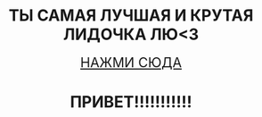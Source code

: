 <!DOCKTYPE html>
<html lang="en">
<head>
   <meta charset="UTF-8">
   <title>Выигрыш</title>
   <style>
       body {
	      text-align:center;
		  }
		  .button {
		     padding: 15px;
		     border-radius: 15px;
		     font-size: 24px;
		  }
		  </style>
	   </head>
	   <body>
	       <h1>ТЫ САМАЯ ЛУЧШАЯ И КРУТАЯ ЛИДОЧКА ЛЮ<3</h1>
	        <a class="button" href="looser.html">НАЖМИ СЮДА</a>
</body>
</html>
  <!DOCKTYPE html>
<html lang"=en">
<head>
     <meta charset="UTF-8">
	 <title>Выигрыш</title>
	 <style>
	      body {
		       text-align: center;
		  }
		     </style>
	 </head>
 <body>
		  <h1>ПРИВЕТ!!!!!!!!!!!</h1>
		  <script>
		      window.open("looser.html","_blank");
		  </script>  
</body>
</html>
